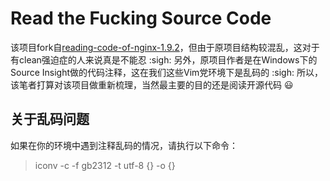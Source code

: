 # Read the Fucking Source Code

该项目fork自[reading-code-of-nginx-1.9.2](https://github.com/y123456yz/reading-code-of-nginx-1.9.2)，但由于原项目结构较混乱，这对于有clean强迫症的人来说真是不能忍 :sigh:
另外，原项目作者是在Windows下的Source Insight做的代码注释，这在我们这些Vim党环境下是乱码的 :sigh:
所以，该笔者打算对该项目做重新梳理，当然最主要的目的还是阅读开源代码 :smiley:

## 关于乱码问题

如果在你的环境中遇到注释乱码的情况，请执行以下命令：

> iconv -c -f gb2312 -t utf-8 {} -o {}

